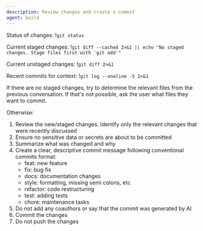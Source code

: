 ```yaml
---
description: Review changes and create a commit
agent: build
---
```


Status of changes: !`git status`

Current staged changes:
!`git diff --cached 2>&1 || echo "No staged changes. Stage files first with 'git add'"`

Current unstaged changes: !`git diff 2>&1`

Recent commits for context: !`git log --oneline -5 2>&1`

If there are no staged changes, try to determine the relevant files from the previous conversation.
If that's not possible, ask the user what files they want to commit.

Otherwise:

1. Review the new/staged changes. Identify only the relevant changes that were
   recently discussed
2. Ensure no sensitive data or secrets are about to be committed
3. Summarize what was changed and why
4. Create a clear, descriptive commit message following conventional commits
   format:
   - feat: new feature
   - fix: bug fix
   - docs: documentation changes
   - style: formatting, missing semi colons, etc
   - refactor: code restructuring
   - test: adding tests
   - chore: maintenance tasks
5. Do not add any coauthors or say that the commit was generated by AI
6. Commit the changes
7. Do not push the changes
